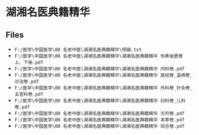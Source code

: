 # 湖湘名医典籍精华

## Files

- `F:/医学\中国医学\00 名老中医\湖湘名医典籍精华\明细.txt`
- `F:/医学\中国医学\00 名老中医\湖湘名医典籍精华\湖湘名医典籍精华 伤寒金匮卷  上、下册.pdf`
- `F:/医学\中国医学\00 名老中医\湖湘名医典籍精华\湖湘名医典籍精华 内科卷.pdf`
- `F:/医学\中国医学\00 名老中医\湖湘名医典籍精华\湖湘名医典籍精华 医经卷_温病卷_诊法卷.pdf`
- `F:/医学\中国医学\00 名老中医\湖湘名医典籍精华\湖湘名医典籍精华 外科卷_针灸卷_五官科卷.pdf`
- `F:/医学\中国医学\00 名老中医\湖湘名医典籍精华\湖湘名医典籍精华 妇科卷_儿科卷.pdf`
- `F:/医学\中国医学\00 名老中医\湖湘名医典籍精华\湖湘名医典籍精华 方剂卷.pdf`
- `F:/医学\中国医学\00 名老中医\湖湘名医典籍精华\湖湘名医典籍精华 本草卷.pdf`
- `F:/医学\中国医学\00 名老中医\湖湘名医典籍精华\湖湘名医典籍精华 综合卷.pdf`
